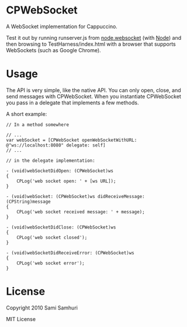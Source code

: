CPWebSocket
===========

A WebSocket implementation for Cappuccino.

Test it out by running runserver.js from
[node.websocket](http://github.com/shazow/node.websocket.js) (with
[Node](http://github.com/ry/node)) and then browsing to
TestHarness/index.html with a browser that supports WebSockets (such
as Google Chrome).


Usage
=====

The API is very simple, like the native API. You can only open, close,
and send messages with CPWebSocket.  When you instantiate CPWebSocket
you pass in a delegate that implements a few methods.

A short example:

<pre><code>// In a method somewhere

// ...
var webSocket = [CPWebSocket openWebSocketWithURL: @"ws://localhost:8080" delegate: self]
// ...

// in the delegate implementation:

- (void)webSocketDidOpen: (CPWebSocket)ws
{
    CPLog('web socket open: ' + [ws URL]);
}

- (void)webSocket: (CPWebSocket)ws didReceiveMessage: (CPString)message
{
    CPLog('web socket received message: ' + message);
}

- (void)webSocketDidClose: (CPWebSocket)ws
{
    CPLog('web socket closed');
}

- (void)webSocketDidReceiveError: (CPWebSocket)ws
{
    CPLog('web socket error');
}
</code></pre>


License
=======

Copyright 2010 Sami Samhuri

MIT License

